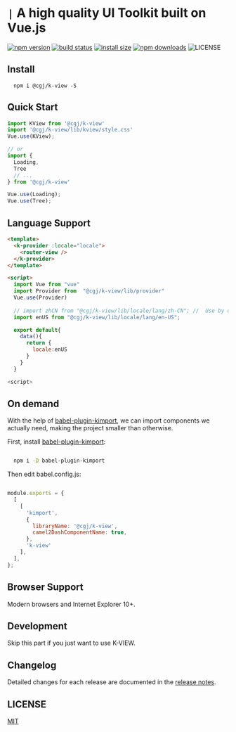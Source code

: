 # `|` A high quality UI Toolkit built on Vue.js
[![npm version](https://img.shields.io/npm/v/@cgj/k-view.svg?style=flat-square)](https://www.npmjs.org/package/@cgj/k-view)
[![build status](https://img.shields.io/travis/SoldierAb/k-view/master.svg?style=flat-square)](https://travis-ci.org/SoldierAb/k-view)
[![install size](https://packagephobia.now.sh/badge?p=@cgj/k-view)](https://packagephobia.now.sh/result?p=@cgj/k-view)
[![npm downloads](https://img.shields.io/npm/dm/@cgj/k-view.svg?style=flat-square)](http://npm-stat.com/charts.html?package=@cgj/k-view)
![LICENSE](https://img.shields.io/badge/License-MIT-yellow.svg)

## Install
```shell
  npm i @cgj/k-view -S
```

## Quick Start
```javascript
import KView from '@cgj/k-view'
import '@cgj/k-view/lib/kview/style.css'
Vue.use(KView);

// or
import {
  Loading,
  Tree
  // ...
} from '@cgj/k-view'

Vue.use(Loading);
Vue.use(Tree);

```

## Language Support

```html
<template>
  <k-provider :locale="locale">
    <router-view />
  </k-provider>
</template>

<script>
  import Vue from "vue"
  import Provider from  "@cgj/k-view/lib/provider"
  Vue.use(Provider)
  
  // import zhCN from "@cgj/k-view/lib/locale/lang/zh-CN"; //  Use by default
  import enUS from "@cgj/k-view/lib/locale/lang/en-US";

  export default{
    data(){
      return {
        locale:enUS
      }
    }
  }

<script>

```

## On demand
With the help of [babel-plugin-kimport](https://github.com/SoldierAb/babel-plugin-kimport), we can import components we actually need, making the project smaller than otherwise.

First, install [babel-plugin-kimport](https://www.npmjs.com/package/babel-plugin-kimport):

```bash

  npm i -D babel-plugin-kimport

```

Then edit babel.config.js:

```javascript

module.exports = {
  [
    [
      'kimport',
      {
        libraryName: '@cgj/k-view',
        camel2DashComponentName: true,
      },
      'k-view'
    ],
  ],
};

```

## Browser Support
Modern browsers and Internet Explorer 10+.

## Development
Skip this part if you just want to use K-VIEW.

## Changelog
Detailed changes for each release are documented in the [release notes](https://github.com/SoldierAb/k-view/releases).


## LICENSE
[MIT](LICENSE)
